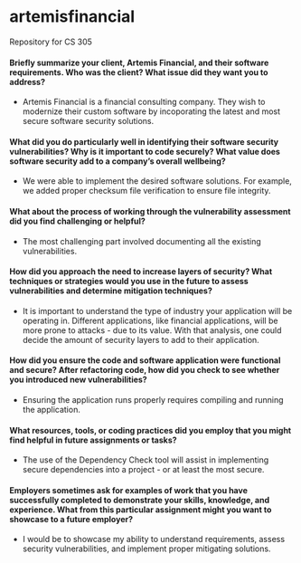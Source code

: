 # artemisfinancial
Repository for CS 305
#### Briefly summarize your client, Artemis Financial, and their software requirements. Who was the client? What issue did they want you to address?
  - Artemis Financial is a financial consulting company. They wish to modernize their custom software by incoporating the latest and most secure software security solutions.

#### What did you do particularly well in identifying their software security vulnerabilities? Why is it important to code securely? What value does software security add to a company’s overall wellbeing?
  - We were able to implement the desired software solutions. For example, we added proper checksum file verification to ensure file integrity. 

#### What about the process of working through the vulnerability assessment did you find challenging or helpful?
 - The most challenging part involved documenting all the existing vulnerabilities.

####  How did you approach the need to increase layers of security? What techniques or strategies would you use in the future to assess vulnerabilities and determine mitigation techniques?
  - It is important to understand the type of industry your application will be operating in. Different applications, like financial applications, will be more prone to attacks - due to its value. With that analysis, one could decide the amount of security layers to add to their application.

####  How did you ensure the code and software application were functional and secure? After refactoring code, how did you check to see whether you introduced new vulnerabilities?
  - Ensuring the application runs properly requires compiling and running the application. 

#### What resources, tools, or coding practices did you employ that you might find helpful in future assignments or tasks?
 - The use of the Dependency Check tool will assist in implementing secure dependencies into a project - or at least the most secure.

####  Employers sometimes ask for examples of work that you have successfully completed to demonstrate your skills, knowledge, and experience. What from this particular assignment might you want to showcase to a future employer?
  - I would be to showcase my ability to understand requirements, assess security vulnerabilities, and implement proper mitigating solutions. 
